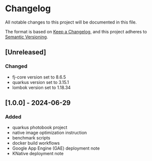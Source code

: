 # Changelog

All notable changes to this project will be documented in this file.

The format is based on [Keep a Changelog](https://keepachangelog.com/en/1.1.0/),
and this project adheres to [Semantic Versioning](https://semver.org/spec/v2.0.0.html).

## [Unreleased]

### Changed

- fj-core version set to 8.6.5
- quarkus version set to 3.15.1
- lombok version set to 1.18.34

## [1.0.0] - 2024-06-29

### Added

- quarkus photobook project
- native image optimization instruction
- benchmark scripts
- docker build workflows
- Google App Engine (GAE) deployment note
- KNative deployment note